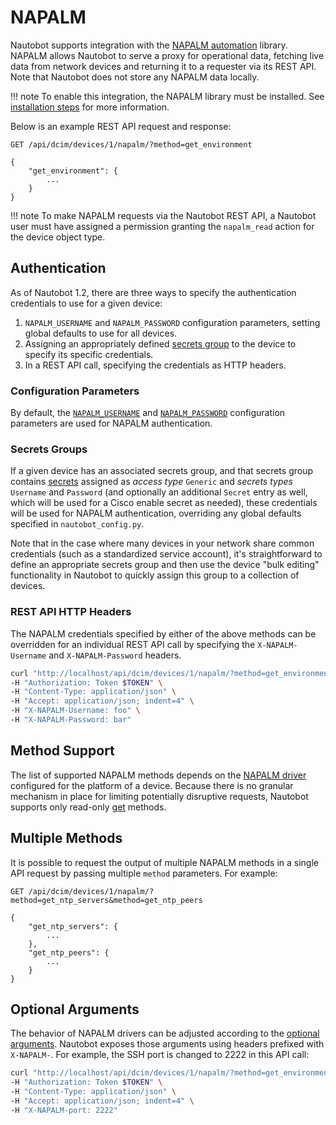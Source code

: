 # NAPALM

Nautobot supports integration with the [NAPALM automation](https://github.com/napalm-automation/napalm/) library. NAPALM allows Nautobot to serve a proxy for operational data, fetching live data from network devices and returning it to a requester via its REST API. Note that Nautobot does not store any NAPALM data locally.

!!! note
    To enable this integration, the NAPALM library must be installed. See [installation steps](../installation/nautobot.md#configuring-napalm) for more information.

Below is an example REST API request and response:

```no-highlight
GET /api/dcim/devices/1/napalm/?method=get_environment

{
    "get_environment": {
        ...
    }
}
```

!!! note
    To make NAPALM requests via the Nautobot REST API, a Nautobot user must have assigned a permission granting the `napalm_read` action for the device object type.

## Authentication

As of Nautobot 1.2, there are three ways to specify the authentication credentials to use for a given device:

1. `NAPALM_USERNAME` and `NAPALM_PASSWORD` configuration parameters, setting global defaults to use for all devices.
2. Assigning an appropriately defined [secrets group](../models/extras/secretsgroup.md) to the device to specify its specific credentials.
3. In a REST API call, specifying the credentials as HTTP headers.

### Configuration Parameters

By default, the [`NAPALM_USERNAME`](../configuration/optional-settings.md#napalm_username) and [`NAPALM_PASSWORD`](../configuration/optional-settings.md#napalm_password) configuration parameters are used for NAPALM authentication.

### Secrets Groups

If a given device has an associated secrets group, and that secrets group contains [secrets](../models/extras/secret.md) assigned as *access type* `Generic` and *secrets types* `Username` and `Password` (and optionally an additional `Secret` entry as well, which will be used for a Cisco enable secret as needed), these credentials will be used for NAPALM authentication, overriding any global defaults specified in `nautobot_config.py`.

Note that in the case where many devices in your network share common credentials (such as a standardized service account), it's straightforward to define an appropriate secrets group and then use the device "bulk editing" functionality in Nautobot to quickly assign this group to a collection of devices.

### REST API HTTP Headers

The NAPALM credentials specified by either of the above methods can be overridden for an individual REST API call by specifying the `X-NAPALM-Username` and `X-NAPALM-Password` headers.

```bash
curl "http://localhost/api/dcim/devices/1/napalm/?method=get_environment" \
-H "Authorization: Token $TOKEN" \
-H "Content-Type: application/json" \
-H "Accept: application/json; indent=4" \
-H "X-NAPALM-Username: foo" \
-H "X-NAPALM-Password: bar"
```

## Method Support

The list of supported NAPALM methods depends on the [NAPALM driver](https://napalm.readthedocs.io/en/latest/support/index.html#general-support-matrix) configured for the platform of a device. Because there is no granular mechanism in place for limiting potentially disruptive requests, Nautobot supports only read-only [get](https://napalm.readthedocs.io/en/latest/support/index.html#getters-support-matrix) methods.

## Multiple Methods

It is possible to request the output of multiple NAPALM methods in a single API request by passing multiple `method` parameters. For example:

```no-highlight
GET /api/dcim/devices/1/napalm/?method=get_ntp_servers&method=get_ntp_peers

{
    "get_ntp_servers": {
        ...
    },
    "get_ntp_peers": {
        ...
    }
}
```

## Optional Arguments

The behavior of NAPALM drivers can be adjusted according to the [optional arguments](https://napalm.readthedocs.io/en/latest/support/index.html#optional-arguments). Nautobot exposes those arguments using headers prefixed with `X-NAPALM-`. For example, the SSH port is changed to 2222 in this API call:

```bash
curl "http://localhost/api/dcim/devices/1/napalm/?method=get_environment" \
-H "Authorization: Token $TOKEN" \
-H "Content-Type: application/json" \
-H "Accept: application/json; indent=4" \
-H "X-NAPALM-port: 2222"
```
